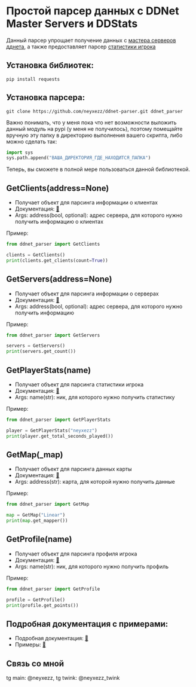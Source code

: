 # Простой парсер данных с DDNet Master Servers и DDStats

Данный парсер упрощает получение данных с [мастера серверов дднета](https://master1.ddnet.org/ddnet/15/servers.json), а также предоставляет парсер [статистики игрока](https://ddstats.tw/)

## Установка библиотек:
```
pip install requests
```
## Установка парсера:
```
git clone https://github.com/neyxezz/ddnet-parser.git ddnet_parser
```
Важно понимать, что у меня пока что нет возможности выложить данный модуль на pypi (у меня не получилось), поэтому помещайте вручную эту папку в директорию выполнения вашего скрипта, либо можно сделать так:

```python
import sys
sys.path.append("ВАША_ДИРЕКТОРИЯ_ГДЕ_НАХОДИТСЯ_ПАПКА")
```
Теперь, вы сможете в полной мере пользоваться данной библиотекой.

## GetClients(address=None)
*  Получает объект для парсинга информации о клиентах
*  Документация: [🙂](https://github.com/neyxezz/ddnet-parser/blob/main/docs/docs.md#%D0%BA%D0%BB%D0%B0%D1%81%D1%81-clientsparser)
*  Args: address(bool, optional): адрес сервера, для которого нужно получить информацию о клиентах

Пример:
```python
from ddnet_parser import GetClients

clients = GetClients()
print(clients.get_clients(count=True))
```
## GetServers(address=None)
*  Получает объект для парсинга информации о серверах
*  Документация: [🙂](https://github.com/neyxezz/ddnet-parser/blob/main/docs/docs.md#%D0%BA%D0%BB%D0%B0%D1%81%D1%81-serversparser)
*  Args: address(bool, optional): адрес сервера, для которого нужно получить информацию

Пример:
```python
from ddnet_parser import GetServers

servers = GetServers()
print(servers.get_count())
```
## GetPlayerStats(name)
*  Получает объект для парсинга статистики игрока
*  Документация: [🙂](https://github.com/neyxezz/ddnet-parser/blob/main/docs/docs.md#%D0%BA%D0%BB%D0%B0%D1%81%D1%81-playerstatsparser)
*  Args: name(str): ник, для которого нужно получить статистику

Пример:
```python
from ddnet_parser import GetPlayerStats

player = GetPlayerStats("neyxezz")
print(player.get_total_seconds_played())
```
## GetMap(_map)
* Получает объект для парсинга данных карты
*  Документация: [🙂](https://github.com/neyxezz/ddnet-parser/blob/main/docs/docs.md#%D0%BA%D0%BB%D0%B0%D1%81%D1%81-mapsparser)
*  Args: address(str): карта, для которой нужно получить данные

Пример:
```python
from ddnet_parser import GetMap

map = GetMap("Linear")
print(map.get_mapper())
```
## GetProfile(name)
*  Получает объект для парсинга профиля игрока
*  Документация: [🙂](https://github.com/neyxezz/ddnet-parser/blob/main/docs/docs.md#%D0%BA%D0%BB%D0%B0%D1%81%D1%81-profileparser)
*  Args: name(str): ник, для которого нужно получить профиль

Пример:
```python
from ddnet_parser import GetProfile

profile = GetProfile()
print(profile.get_points())
```
## Подробная документация с примерами:
*  Подробная документация: [🙂](docs/docs.md)
*  Примеры: [🙂](examples/examples.py)

## Связь со мной
tg main: @neyxezz, tg twink: @neyxezz_twink
